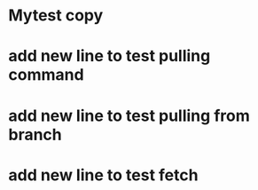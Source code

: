 # Mytest copy
# add new line to test pulling command
# add new line to test pulling from branch
# add new line to test fetch
